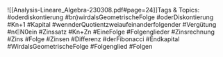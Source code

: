 
![[Analysis-Lineare_Algebra-230308.pdf#page=24]]Tags & Topics:
   #oderdiskontierung
   #bn)wirdalsGeometrischeFolge
   #oderDiskontierung
   #Kn+1
   #Kapital
   #wennderQuotientzweiaufeinanderfolgender
   #Vergütung
   #n∈N0ein
   #Zinssatz
   #Kn+Zn
   #EineFolge
   #Folgenglieder
   #Zinsrechnung
   #Zins
   #Folge
   #Zinsen
   #Differenz
   #derFibonacci
   #Endkapital
   #WirdalsGeometrischeFolge
   #Folgenglied
   #Folgen